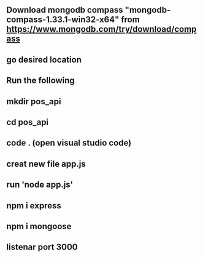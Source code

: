 ## Download mongodb compass "mongodb-compass-1.33.1-win32-x64" from https://www.mongodb.com/try/download/compass

## go desired location
## Run the following
## mkdir pos_api
## cd pos_api
## code . (open visual studio code)
## creat new file app.js
## run 'node app.js'
## npm i express
## npm i mongoose
## listenar port 3000